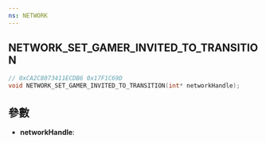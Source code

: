 ```yaml
---
ns: NETWORK
---
```

## NETWORK_SET_GAMER_INVITED_TO_TRANSITION

```c
// 0xCA2C8073411ECDB6 0x17F1C69D
void NETWORK_SET_GAMER_INVITED_TO_TRANSITION(int* networkHandle);
```


## 參數
* **networkHandle**: 

